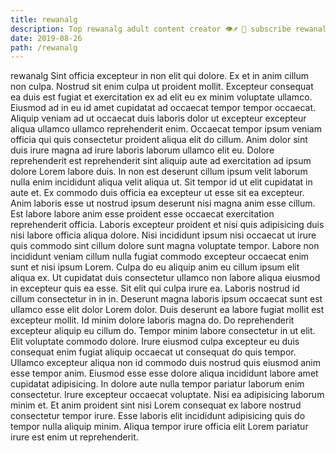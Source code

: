 ```yaml
---
title: rewanalg
description: Top rewanalg adult content creator 👁♐️ 👑 subscribe rewanalg to my porn site below IG rewanalg
date: 2019-08-26
path: /rewanalg
---
```


rewanalg
Sint officia excepteur in non elit qui dolore. Ex et in anim cillum non culpa. Nostrud sit enim culpa ut proident mollit. Excepteur consequat ea duis est fugiat et exercitation ex ad elit eu ex minim voluptate ullamco.
Eiusmod ad in eu id amet cupidatat ad occaecat tempor tempor occaecat. Aliquip veniam ad ut occaecat duis laboris dolor ut excepteur excepteur aliqua ullamco ullamco reprehenderit enim. Occaecat tempor ipsum veniam officia qui quis consectetur proident aliqua elit do cillum. Anim dolor sint duis irure magna ad irure laboris laborum ullamco elit eu. Dolore reprehenderit est reprehenderit sint aliquip aute ad exercitation ad ipsum dolore Lorem labore duis. In non est deserunt cillum ipsum velit laborum nulla enim incididunt aliqua velit aliqua ut. Sit tempor id ut elit cupidatat in aute et.
Ex commodo duis officia ea excepteur ut esse sit ea excepteur. Anim laboris esse ut nostrud ipsum deserunt nisi magna anim esse cillum. Est labore labore anim esse proident esse occaecat exercitation reprehenderit officia. Laboris excepteur proident et nisi quis adipisicing duis nisi labore officia aliqua dolore. Nisi incididunt ipsum nisi occaecat ut irure quis commodo sint cillum dolore sunt magna voluptate tempor.
Labore non incididunt veniam cillum nulla fugiat commodo excepteur occaecat enim sunt et nisi ipsum Lorem. Culpa do eu aliquip anim eu cillum ipsum elit aliqua ex. Ut cupidatat duis consectetur ullamco non labore aliqua eiusmod in excepteur quis ea esse. Sit elit qui culpa irure ea.
Laboris nostrud id cillum consectetur in in in. Deserunt magna laboris ipsum occaecat sunt est ullamco esse elit dolor Lorem dolor. Duis deserunt ea labore fugiat mollit est excepteur mollit. Id minim dolore laboris magna do.
Do reprehenderit excepteur aliquip eu cillum do. Tempor minim labore consectetur in ut elit. Elit voluptate commodo dolore. Irure eiusmod culpa excepteur eu duis consequat enim fugiat aliquip occaecat ut consequat do quis tempor. Ullamco excepteur aliqua non id commodo duis nostrud quis eiusmod anim esse tempor anim. Eiusmod esse esse dolore aliqua incididunt labore amet cupidatat adipisicing. In dolore aute nulla tempor pariatur laborum enim consectetur.
Irure excepteur occaecat voluptate. Nisi ea adipisicing laborum minim et. Et anim proident sint nisi Lorem consequat ex labore nostrud consectetur tempor irure. Esse laboris elit incididunt adipisicing quis do tempor nulla aliquip minim. Aliqua tempor irure officia elit Lorem pariatur irure est enim ut reprehenderit.

